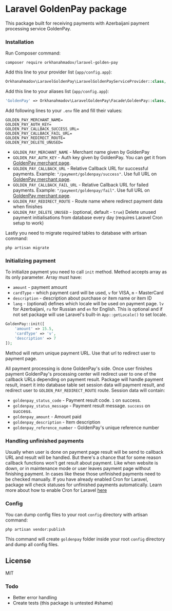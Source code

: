 # Laravel GoldenPay package

This package built for receiving payments with Azerbaijani payment processing service GoldenPay.

### Installation

Run Composer command:

```composer
composer require orkhanahmadov/laravel-golden-pay
```

Add this line to your provider list (`app/config.app`):

```php
Orkhanahmadov\LaravelGoldenPay\LaravelGoldenPayServiceProvider::class,
```

Add this line to your aliases list (`app/config.app`):

```php
'GoldenPay' => Orkhanahmadov\LaravelGoldenPay\Facade\GoldenPay::class,
```

Add following lines to your `.env` file and fill their values:
```
GOLDEN_PAY_MERCHANT_NAME=
GOLDEN_PAY_AUTH_KEY=
GOLDEN_PAY_CALLBACK_SUCCESS_URL=
GOLDEN_PAY_CALLBACK_FAIL_URL=
GOLDEN_PAY_REDIRECT_ROUTE=
GOLDEN_PAY_DELETE_UNUSED=
```
  - `GOLDEN_PAY_MERCHANT_NAME` - Merchant name given by GoldenPay
  - `GOLDEN_PAY_AUTH_KEY` - Auth key given by GoldenPay. You can get it from [GoldenPay merchant page](https://rest.goldenpay.az/merchant/).
  - `GOLDEN_PAY_CALLBACK_URL` - Relative Callback URL for successful payments. Example: `"/payment/goldenpay/success"`. Use full URL on [GoldenPay merchant page](https://rest.goldenpay.az/merchant/).
  - `GOLDEN_PAY_CALLBACK_FAIL_URL` - Relative Callback URL for failed payments. Example: `"/payment/goldenpay/fail"`. Use full URL on [GoldenPay merchant page](https://rest.goldenpay.az/merchant/).
  - `GOLDEN_PAY_REDIRECT_ROUTE` - Route name where redirect payment data when finishes
  - `GOLDEN_PAY_DELETE_UNUSED` - (optional, default - `true`) Delete unused payment initialisations from database every day (requires Laravel Cron setup to work)
  

Lastly you need to migrate required tables to database with artisan command:
```
php artisan migrate
```

### Initializing payment
To initialize payment you need to call `init` method. Method accepts array as its only parameter.
Array must have:
  - `amount` - payment amount
  - `cardType` - which payment card will be used, `v` for VISA, `m` - MasterCard
  - `description` - description about purchase or item name or item ID
  - `lang` - (optional) defines which locale will be used on payment page. `lv` for Azerbaijani, `ru` for Russian and `en` for English. This is optional and if not set package will use Laravel's built-in `App::getLocale()` to set locale.
```php
GoldenPay::init([
    'amount' => 15.5,
    'cardType' => 'v',
    'description' => 7
]);
```
Method will return unique payment URL. Use that url to redirect user to payment page.

All payment processing is done GoldenPay's side. Once user finishes payment GoldenPay's processing center will redirect user to one of the callback URLs depending on payment result.
Package will handle payment result, insert it into database table set session data will payment result, and redirect user to `GOLDEN_PAY_REDIRECT_ROUTE` route.
Session data will contain:
  - `goldenpay_status_code` - Payment result code. `1` on success.
  - `goldenpay_status_message` - Payment result message. `success` on success.
  - `goldenpay_amount` - Amount paid
  - `goldenpay_description` - Item description
  - `goldenpay_reference_number` - GoldenPay's unique reference number


### Handling unfinished payments
Usually when user is done on payment page result will be send to callback URL and result will be handled.
But there's a chance that for some reason callback functions won't get result about payment. 
Like when website is down, or in maintenance mode or user leaves payment page without finishing payment.
In cases like these those unfinished payments need to be checked manually.
If you have already enabled Cron for Laravel, package will check statuses for unfinished payments automatically.
Learn more about how to enable Cron for Laravel [here](https://laravel.com/docs/5.4/scheduling#introduction)


### Config
You can dump config files to your root `config` directory with artisan command:
```
php artisan vendor:publish
```
This command will create `goldenpay` folder inside your root `config` directory and dump all config files.

License
---
MIT

### Todo
 - Better error handling
 - Create tests (this package is untested #shame)
